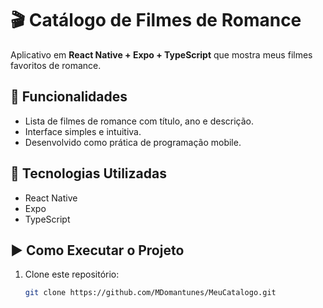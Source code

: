 # 🎬 Catálogo de Filmes de Romance  

Aplicativo em **React Native + Expo + TypeScript** que mostra meus filmes favoritos de romance.  

## 📱 Funcionalidades
- Lista de filmes de romance com título, ano e descrição.  
- Interface simples e intuitiva.  
- Desenvolvido como prática de programação mobile.  

## 🚀 Tecnologias Utilizadas
- React Native  
- Expo  
- TypeScript  

## ▶️ Como Executar o Projeto
1. Clone este repositório:  
   ```bash
   git clone https://github.com/MDomantunes/MeuCatalogo.git
